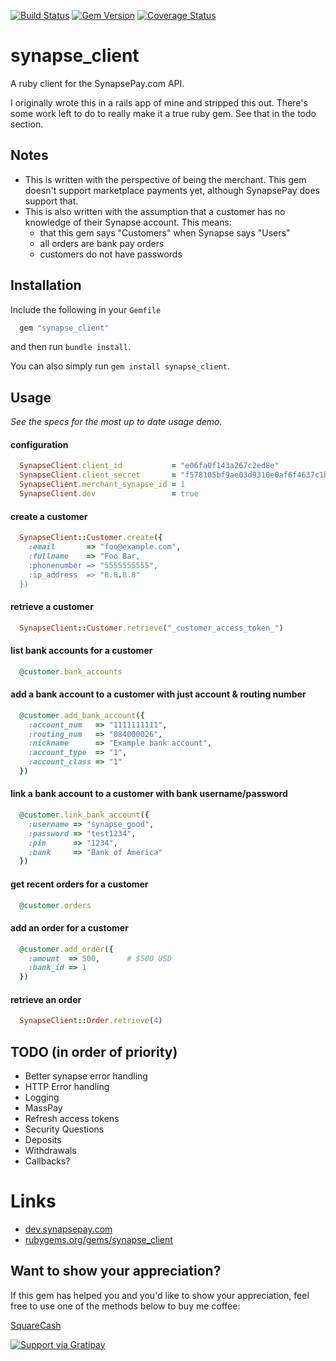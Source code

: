 [![Build Status](https://travis-ci.org/milesmatthias/synapse_client.png?branch=master)](https://travis-ci.org/milesmatthias/synapse_client)  [![Gem Version](https://badge.fury.io/rb/synapse_client.png)](http://badge.fury.io/rb/synapse_client) [![Coverage Status](https://coveralls.io/repos/milesmatthias/synapse_client/badge.png)](https://coveralls.io/r/milesmatthias/synapse_client)

# synapse_client

A ruby client for the SynapsePay.com API.

I originally wrote this in a rails app of mine and stripped this out. There's some work left to do to really make it a true ruby gem. See that in the todo section.

## Notes

* This is written with the perspective of being the merchant. This gem doesn't support marketplace payments yet, although SynapsePay does support that.
* This is also written with the assumption that a customer has no knowledge of their Synapse account. This means:
  * that this gem says "Customers" when Synapse says "Users"
  * all orders are bank pay orders
  * customers do not have passwords

## Installation

Include the following in your `Gemfile`

```ruby
  gem "synapse_client"
```

and then run `bundle install`.

You can also simply run `gem install synapse_client`.


## Usage

_See the specs for the most up to date usage demo._

#### configuration

```ruby
  SynapseClient.client_id           = "e06fa0f143a267c2ed8e"
  SynapseClient.client_secret       = "f578105bf9ae03d9310e0af6f4637c1bf363998b"
  SynapseClient.merchant_synapse_id = 1
  SynapseClient.dev                 = true
```

#### create a customer

```ruby
  SynapseClient::Customer.create({
    :email       => "foo@example.com",
    :fullname    => "Foo Bar,
    :phonenumber => "5555555555",
    :ip_address  => "8.8.8.8"
  })
```

#### retrieve a customer

```ruby
  SynapseClient::Customer.retrieve("_customer_access_token_")
```

#### list bank accounts for a customer

```ruby
  @customer.bank_accounts
```

#### add a bank account to a customer with just account & routing number

```ruby
  @customer.add_bank_account({
    :account_num   => "1111111111",
    :routing_num   => "084000026",
    :nickname      => "Example bank account",
    :account_type  => "1",
    :account_class => "1"
  })
```

#### link a bank account to a customer with bank username/password

```ruby
  @customer.link_bank_account({
    :username => "synapse_good",
    :password => "test1234",
    :pin      => "1234",
    :bank     => "Bank of America"
  })
```

#### get recent orders for a customer

```ruby
  @customer.orders
```

#### add an order for a customer

```ruby
  @customer.add_order({
    :amount  => 500,      # $500 USD
    :bank_id => 1
  })
```

#### retrieve an order

```ruby
  SynapseClient::Order.retrieve(4)
```

## TODO (in order of priority)

* Better synapse error handling
* HTTP Error handling
* Logging
* MassPay
* Refresh access tokens
* Security Questions
* Deposits
* Withdrawals
* Callbacks?


# Links

* [dev.synapsepay.com](http://dev.synapsepay.com)
* [rubygems.org/gems/synapse_client](https://rubygems.org/gems/synapse_client)


## Want to show your appreciation?

If this gem has helped you and you'd like to show your appreciation, feel free to use one of the methods below to buy me coffee:

[SquareCash](https://cash.me/$milesm)

[![Support via Gratipay](https://cdn.rawgit.com/gratipay/gratipay-badge/2.3.0/dist/gratipay.svg)](https://gratipay.com/milesmatthias/)


